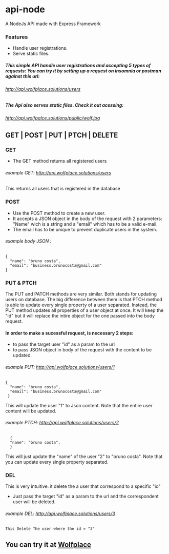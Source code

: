 # api-node
A NodeJs API made with  Express Framework
### Features
- Handle user registrations.
- Serve static files.
##### This simple API handle user registrations and accepting 5 types of requests:  You can try it by setting up a request on insomnia or postman against this url: 
###### http://api.wolfplace.solutions/users
##### The Api also serves static files. Check it out acessing: 
###### http://api.wolfpalce.solutions/public/wolf.jpg

###
## GET | POST | PUT | PTCH | DELETE




### GET 
  - The GET method returns all registered users
######   example GET:   http://api.wolfplace.solutions/users
  This returns all users that is registered in the database
### POST 
  - Use the  POST method to create a new user. 
  - It accepts a JSON object in the body of the request with 2 parameters: "Name" wich is a string and a "email" which has to be a valid e-mail.
  - The email has to be unique to prevent duplicate users in the system.
  
 ######     example body JSON : 
    {
      "name": "bruno costa",
      "email": "business.brunocosta@gmail.com"
    }
    
### PUT & PTCH
  The PUT and PATCH methods are very similar. Both stands for updating users on database. 
  The big difference between them is that PTCH method is able to update every single property of a user separated.
  Instead, the PUT method updates all properties of a user object at once. It will keep the "id"  but it will replace the intire object for the one passed into the body request.
#### In order to make a sucessful request, is necessary 2 steps: 
- to pass the target user "id" as a param to the url 
- to pass JSON object in body of the request with the content to be updated.
######   example PUT:   http://api.wolfplace.solutions/users/1
    {
      "name": "bruno costa",
      "email": "business.brunocosta@gmail.com"
     }
  This will update the user "1" to Json content. Note that the entire  user content will be updated.
  
######   example PTCH:   http://api.wolfplace.solutions/users/2     
      {
      "name": "bruno costa",
      }
  This will just update the "name" of the user "2" to "bruno costa". Note that you can update every single property separated.
### DEL
  This is very intuitive. it delete the a user that correspond to a specific "id"
  - Just pass the target "id" as a param to the url and the correspondent user will be deleted.
  ######   example DEL:   http://api.wolfplace.solutions/users/3
    This Delete The user where the id = "3"
  ##
  ##
    
    
    
  
  

## You can try it at [Wolfplace](http://api.wolfplace.solutions)

